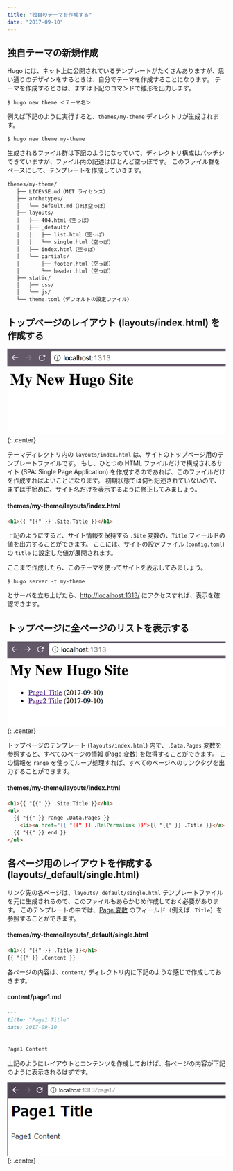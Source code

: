 ```yaml
---
title: "独自のテーマを作成する"
date: "2017-09-10"
---
```



独自テーマの新規作成
----

Hugo には、ネット上に公開されているテンプレートがたくさんありますが、思い通りのデザインをするときは、自分でテーマを作成することになります。
テーマを作成するときは、まずは下記のコマンドで雛形を出力します。

~~~
$ hugo new theme ＜テーマ名＞
~~~

例えば下記のように実行すると、`themes/my-theme` ディレクトリが生成されます。

~~~
$ hugo new theme my-theme
~~~

生成されるファイル群は下記のようになっていて、ディレクトリ構成はバッチシできていますが、ファイル内の記述はほとんど空っぽです。
このファイル群をベースにして、テンプレートを作成していきます。

~~~
themes/my-theme/
   ├── LICENSE.md（MIT ライセンス）
   ├── archetypes/
   │   └── default.md（ほぼ空っぽ）
   ├── layouts/
   │   ├── 404.html（空っぽ）
   │   ├── _default/
   │   │   ├── list.html（空っぽ）
   │   │   └── single.html（空っぽ）
   │   ├── index.html（空っぽ）
   │   └── partials/
   │       ├── footer.html（空っぽ）
   │       └── header.html（空っぽ）
   ├── static/
   │   ├── css/
   │   └── js/
   └── theme.toml（デフォルトの設定ファイル）
~~~


トップページのレイアウト (layouts/index.html) を作成する
----

![create-theme1.png](./create-theme1.png){: .center}

テーマディレクトリ内の `layouts/index.html` は、サイトのトップページ用のテンプレートファイルです。
もし、ひとつの HTML ファイルだけで構成されるサイト (SPA: Single Page Application) を作成するのであれば、このファイルだけを作成すればよいことになります。
初期状態では何も記述されていないので、まずは手始めに、サイト名だけを表示するように修正してみましょう。

#### themes/my-theme/layouts/index.html

~~~ html
<h1>{{ "{{" }} .Site.Title }}</h1>
~~~

上記のようにすると、サイト情報を保持する `.Site` 変数の、`Title` フィールドの値を出力することができます。
ここには、サイトの設定ファイル (`config.toml`) の `title` に設定した値が展開されます。

ここまで作成したら、このテーマを使ってサイトを表示してみましょう。

~~~
$ hugo server -t my-theme
~~~

とサーバを立ち上げたら、[http://localhost:1313/](http://localhost:1313/) にアクセスすれば、表示を確認できます。


トップページに全ページのリストを表示する
----

![create-theme2.png](./create-theme2.png){: .center}

トップページのテンプレート (`layouts/index.html`) 内で、`.Data.Pages` 変数を参照すると、すべてのページの情報 ([Page 変数](https://gohugo.io/variables/page/)) を取得することができます。
この情報を `range` を使ってループ処理すれば、すべてのページへのリンクタグを出力することができます。

#### themes/my-theme/layouts/index.html

~~~ html
<h1>{{ "{{" }} .Site.Title }}</h1>
<ul>
  {{ "{{" }} range .Data.Pages }}
    <li><a href="{{ "{{" }} .RelPermalink }}">{{ "{{" }} .Title }}</a> ({{ "{{" }} .Date.Format "2006-01-02" }})
  {{ "{{" }} end }}
</ul>
~~~


各ページ用のレイアウトを作成する (layouts/_default/single.html)
----

リンク先の各ページは、`layouts/_default/single.html` テンプレートファイルを元に生成されるので、このファイルもあらかじめ作成しておく必要があります。
このテンプレートの中では、[Page 変数](https://gohugo.io/variables/page/) のフィールド（例えば `.Title`）を参照することができます。

#### themes/my-theme/layouts/_default/single.html

~~~ html
<h1>{{ "{{" }} .Title }}</h1>
{{ "{{" }} .Content }}
~~~

各ページの内容は、`content/` ディレクトリ内に下記のような感じで作成しておきます。

#### content/page1.md

~~~ md
---
title: "Page1 Title"
date: 2017-09-10
---

Page1 Content
~~~

上記のようにレイアウトとコンテンツを作成しておけば、各ページの内容が下記のように表示されるはずです。

![create-theme3.png](./create-theme3.png){: .center}

